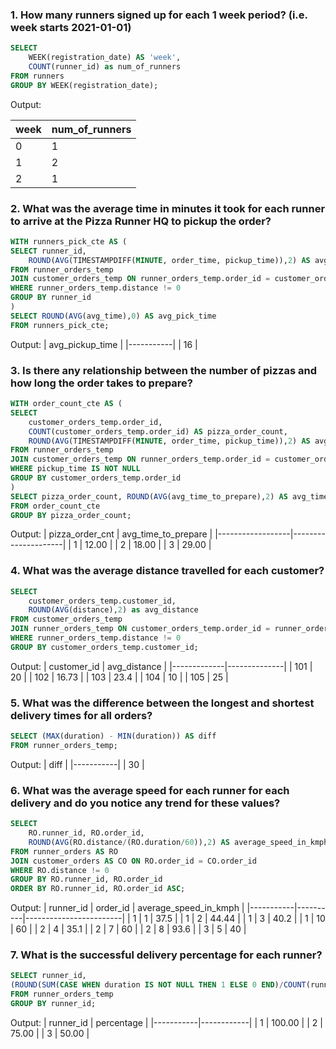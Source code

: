 ### 1. How many runners signed up for each 1 week period? (i.e. week starts 2021-01-01)

```sql
SELECT
	WEEK(registration_date) AS 'week',
	COUNT(runner_id) as num_of_runners
FROM runners
GROUP BY WEEK(registration_date);
```

Output:

| week | num_of_runners |
| ---- | -------------- |
| 0    | 1              |
| 1    | 2              |
| 2    | 1              |

### 2. What was the average time in minutes it took for each runner to arrive at the Pizza Runner HQ to pickup the order?

```sql
WITH runners_pick_cte AS (
SELECT runner_id,
	ROUND(AVG(TIMESTAMPDIFF(MINUTE, order_time, pickup_time)),2) AS avg_time
FROM runner_orders_temp
JOIN customer_orders_temp ON runner_orders_temp.order_id = customer_orders_temp.order_id
WHERE runner_orders_temp.distance != 0
GROUP BY runner_id
)
SELECT ROUND(AVG(avg_time),0) AS avg_pick_time
FROM runners_pick_cte;
```

Output:
| avg_pickup_time |
|-----------|
| 16 |

### 3. Is there any relationship between the number of pizzas and how long the order takes to prepare?

```sql
WITH order_count_cte AS (
SELECT
	customer_orders_temp.order_id,
	COUNT(customer_orders_temp.order_id) AS pizza_order_count,
    ROUND(AVG(TIMESTAMPDIFF(MINUTE, order_time, pickup_time)),2) AS avg_time_to_prepare
FROM runner_orders_temp
JOIN customer_orders_temp ON runner_orders_temp.order_id = customer_orders_temp.order_id
WHERE pickup_time IS NOT NULL
GROUP BY customer_orders_temp.order_id
)
SELECT pizza_order_count, ROUND(AVG(avg_time_to_prepare),2) AS avg_time_to_prepare
FROM order_count_cte
GROUP BY pizza_order_count;
```

Output:
| pizza_order_cnt | avg_time_to_prepare |
|------------------|---------------------|
| 1 | 12.00 |
| 2 | 18.00 |
| 3 | 29.00 |

### 4. What was the average distance travelled for each customer?

```sql
SELECT
	customer_orders_temp.customer_id,
	ROUND(AVG(distance),2) as avg_distance
FROM customer_orders_temp
JOIN runner_orders_temp ON customer_orders_temp.order_id = runner_orders_temp.order_id
WHERE runner_orders_temp.distance != 0
GROUP BY customer_orders_temp.customer_id;
```

Output:
| customer_id | avg_distance |
|-------------|--------------|
| 101 | 20 |
| 102 | 16.73 |
| 103 | 23.4 |
| 104 | 10 |
| 105 | 25 |

### 5. What was the difference between the longest and shortest delivery times for all orders?

```sql
SELECT (MAX(duration) - MIN(duration)) AS diff
FROM runner_orders_temp;
```

Output:
| diff |
|-----------|
| 30 |

### 6. What was the average speed for each runner for each delivery and do you notice any trend for these values?

```sql
SELECT
	RO.runner_id, RO.order_id,
    ROUND(AVG(RO.distance/(RO.duration/60)),2) AS average_speed_in_kmph
FROM runner_orders AS RO
JOIN customer_orders AS CO ON RO.order_id = CO.order_id
WHERE RO.distance != 0
GROUP BY RO.runner_id, RO.order_id
ORDER BY RO.runner_id, RO.order_id ASC;
```

Output:
| runner_id | order_id | average_speed_in_kmph |
|-----------|----------|------------------------|
| 1 | 1 | 37.5 |
| 1 | 2 | 44.44 |
| 1 | 3 | 40.2 |
| 1 | 10 | 60 |
| 2 | 4 | 35.1 |
| 2 | 7 | 60 |
| 2 | 8 | 93.6 |
| 3 | 5 | 40 |

### 7. What is the successful delivery percentage for each runner?

```sql
SELECT runner_id,
(ROUND(SUM(CASE WHEN duration IS NOT NULL THEN 1 ELSE 0 END)/COUNT(runner_id),2) \* 100) AS percentage
FROM runner_orders_temp
GROUP BY runner_id;
```

Output:
| runner_id | percentage |
|-----------|------------|
| 1 | 100.00 |
| 2 | 75.00 |
| 3 | 50.00 |
